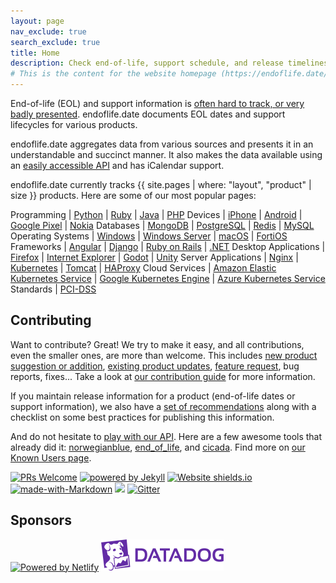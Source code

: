 ```yaml
---
layout: page
nav_exclude: true
search_exclude: true
title: Home
description: Check end-of-life, support schedule, and release timelines for more than 350 open source packages and products at one place.
# This is the content for the website homepage (https://endoflife.date/)
---
```


End-of-life (EOL) and support information is [often hard to track, or very badly presented](https://twitter.com/captn3m0/status/1110504412064239617).
endoflife.date documents EOL dates and support lifecycles for various products.

endoflife.date aggregates data from various sources and presents it in an understandable and
succinct manner. It also makes the data available using an [easily accessible API](/docs/api/v1/)
and has iCalendar support.

endoflife.date currently tracks {{ site.pages | where: "layout", "product" | size }} products.
Here are some of our most popular pages:

Programming           | [Python][python] | [Ruby][ruby] | [Java][java] | [PHP][php]
Devices               | [iPhone][iphone] | [Android][android] | [Google Pixel][pixel] | [Nokia][nokia]
Databases             | [MongoDB][mongodb] | [PostgreSQL][postgresql] | [Redis][redis] | [MySQL][mysql]
Operating Systems     | [Windows][windows] | [Windows Server][windows-server] | [macOS][macos] | [FortiOS][fortios]
Frameworks            | [Angular][angular] | [Django][django] | [Ruby on Rails][rails] | [.NET][net]
Desktop Applications  | [Firefox][firefox] | [Internet Explorer][ie] | [Godot][godot] | [Unity][unity]
Server Applications   | [Nginx][nginx] | [Kubernetes][k8s] | [Tomcat][tomcat] | [HAProxy][haproxy]
Cloud Services        | [Amazon Elastic Kubernetes Service][eks] | [Google Kubernetes Engine][gke] | [Azure Kubernetes Service][aks]
Standards             | [PCI-DSS][pci-dss]

## Contributing

Want to contribute? Great! We try to make it easy, and all contributions, even the smaller ones, are
more than welcome. This includes
[new product suggestion or addition](https://github.com/endoflife-date/endoflife.date/issues/new?assignees=&labels=request&template=new_product_suggestion.md&title=),
[existing product updates](https://github.com/endoflife-date/endoflife.date/issues/new?assignees=&labels=bug&template=report_incorrect_details.md&title=),
[feature request](https://github.com/endoflife-date/endoflife.date/issues/new?assignees=&labels=enhancement&template=feature_request.md&title=),
bug reports, fixes... Take a look at [our contribution guide](https://github.com/endoflife-date/endoflife.date/blob/master/CONTRIBUTING.md)
for more information.

If you maintain release information for a product (end-of-life dates or support information), we
also have a [set of recommendations](/recommendations) along with a checklist on some best practices
for publishing this information.

And do not hesitate to [play with our API](/docs/api/v1/). Here are a few awesome
tools that already did it: [norwegianblue](https://github.com/hugovk/norwegianblue),
[end_of_life](https://github.com/MatheusRich/end_of_life), and
[cicada](https://github.com/mcandre/cicada). Find more on
[our Known Users page](https://github.com/endoflife-date/endoflife.date/wiki/Known-Users).

[![PRs Welcome](https://img.shields.io/badge/PRs-welcome-brightgreen.svg)](https://opensource.guide/how-to-contribute/#opening-a-pull-request)
[![powered by Jekyll](https://img.shields.io/badge/powered_by-Jekyll-blue.svg)](https://jekyllrb.com/)
[![Website shields.io](https://img.shields.io/website-up-down-green-red/https/endoflife.date.svg)](https://endoflife.date/)
[![made-with-Markdown](https://img.shields.io/badge/Made%20with-Markdown-1f425f.svg)](https://commonmark.org)
[![](https://img.shields.io/badge/Hacktoberfest-Welcome-green)](https://github.com/endoflife-date/endoflife.date/issues/408)
[![Gitter](https://img.shields.io/badge/chat%20on-gitter-green)](https://gitter.im/endoflife-date/community)

## Sponsors

[![Powered by Netlify](https://www.netlify.com/v3/img/components/netlify-light.svg)](https://www.netlify.com)
[![Sponsored under Datadog OSS Plan](assets/datadog-logo.png)](https://datadog.com)


[python]: /python
[nodejs]: /nodejs
[java]: /java
[php]: /php
[iphone]: /iphone
[android]: /android
[pixel]: /pixel
[nokia]: /nokia
[mongodb]: /mongodb
[postgresql]: /postgresql
[redis]: /redis
[mysql]: /mysql
[windows]: /windows
[windows-server]: /windows-server
[macos]: /macos
[fortios]: /fortios
[angular]: /angular
[django]: /django
[ruby]: /ruby
[net]: /dotnet
[firefox]: /firefox
[ie]: /internet-explorer
[godot]: /godot
[unity]: /unity
[nginx]: /nginx
[k8s]: /k8s
[tomcat]: /tomcat
[haproxy]: /haproxy
[rails]: /rails
[eks]: /eks
[gke]: /gke
[aks]: /azure-kubernetes-service
[pci-dss]: /pci-dss
